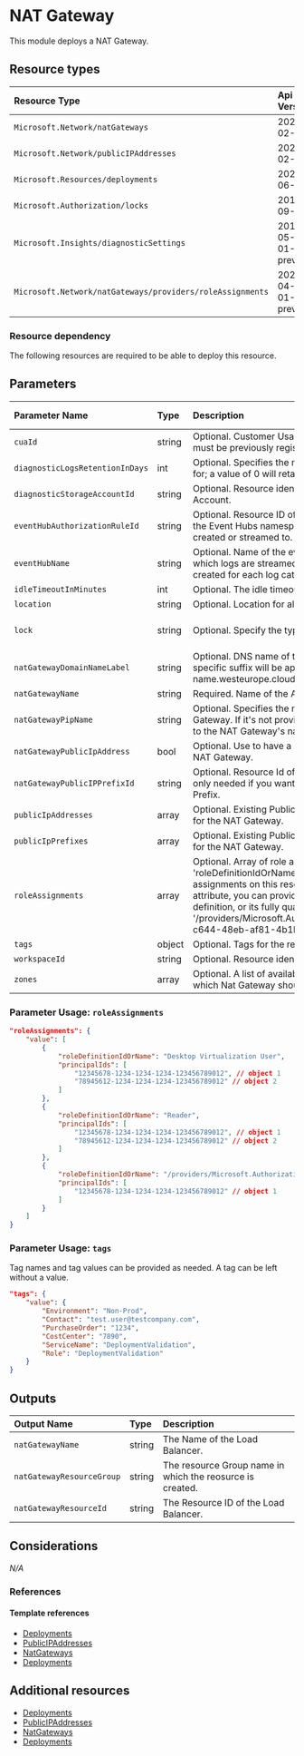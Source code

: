 # NAT Gateway

This module deploys a NAT Gateway.

## Resource types

| Resource Type | Api Version |
| :-- | :-- |
| `Microsoft.Network/natGateways` | 2021-02-01 |
| `Microsoft.Network/publicIPAddresses` | 2021-02-01 |
| `Microsoft.Resources/deployments` | 2020-06-01 |
| `Microsoft.Authorization/locks` | 2016-09-01 |
| `Microsoft.Insights/diagnosticSettings` | 2017-05-01-preview |
| `Microsoft.Network/natGateways/providers/roleAssignments` | 2020-04-01-preview |

### Resource dependency

The following resources are required to be able to deploy this resource.

## Parameters

| Parameter Name | Type | Description | DefaultValue | Possible values |
| :-- | :-- | :-- | :-- | :-- |
| `cuaId` | string | Optional. Customer Usage Attribution id (GUID). This GUID must be previously registered |  |  |
| `diagnosticLogsRetentionInDays` | int | Optional. Specifies the number of days that logs will be kept for; a value of 0 will retain data indefinitely. | 365 |  |
| `diagnosticStorageAccountId` | string | Optional. Resource identifier of the Diagnostic Storage Account. |  |  |
| `eventHubAuthorizationRuleId` | string | Optional. Resource ID of the event hub authorization rule for the Event Hubs namespace in which the event hub should be created or streamed to. |  |  |
| `eventHubName` | string | Optional. Name of the event hub within the namespace to which logs are streamed. Without this, an event hub is created for each log category. |  |  |
| `idleTimeoutInMinutes` | int | Optional. The idle timeout of the nat gateway. | 5 |  |
| `location` | string | Optional. Location for all resources. | [resourceGroup().location] |  |
| `lock` | string | Optional. Specify the type of lock. | 'NotSpecified' | 'CanNotDelete', 'NotSpecified', 'ReadOnly' |
| `natGatewayDomainNameLabel` | string | Optional. DNS name of the Public IP resource. A region specific suffix will be appended to it, e.g.: your-DNS-name.westeurope.cloudapp.azure.com |  |  |
| `natGatewayName` | string | Required. Name of the Azure NAT Gateway resource |  |  |
| `natGatewayPipName` | string | Optional. Specifies the name of the Public IP used by the NAT Gateway. If it's not provided, a '-pip' suffix will be appended to the NAT Gateway's name. |  |  |
| `natGatewayPublicIpAddress` | bool | Optional. Use to have a new Public IP Address created for the NAT Gateway. | False |  |
| `natGatewayPublicIPPrefixId` | string | Optional. Resource Id of the Public IP Prefix object. This is only needed if you want your Public IPs created in a PIP Prefix. |  |  |
| `publicIpAddresses` | array | Optional. Existing Public IP Address resource names to use for the NAT Gateway. | System.Object[] |  |
| `publicIpPrefixes` | array | Optional. Existing Public IP Prefixes resource names to use for the NAT Gateway. | System.Object[] |  |
| `roleAssignments` | array | Optional. Array of role assignment objects that contain the 'roleDefinitionIdOrName' and 'principalId' to define RBAC role assignments on this resource. In the roleDefinitionIdOrName attribute, you can provide either the display name of the role definition, or its fully qualified ID in the following format: '/providers/Microsoft.Authorization/roleDefinitions/c2f4ef07-c644-48eb-af81-4b1b4947fb11' | System.Object[] |  |
| `tags` | object | Optional. Tags for the resource. |  |  |
| `workspaceId` | string | Optional. Resource identifier of Log Analytics. |  |  |
| `zones` | array | Optional. A list of availability zones denoting the zone in which Nat Gateway should be deployed. | System.Object[] |  |

### Parameter Usage: `roleAssignments`

```json
"roleAssignments": {
    "value": [
        {
            "roleDefinitionIdOrName": "Desktop Virtualization User",
            "principalIds": [
                "12345678-1234-1234-1234-123456789012", // object 1
                "78945612-1234-1234-1234-123456789012" // object 2
            ]
        },
        {
            "roleDefinitionIdOrName": "Reader",
            "principalIds": [
                "12345678-1234-1234-1234-123456789012", // object 1
                "78945612-1234-1234-1234-123456789012" // object 2
            ]
        },
        {
            "roleDefinitionIdOrName": "/providers/Microsoft.Authorization/roleDefinitions/c2f4ef07-c644-48eb-af81-4b1b4947fb11",
            "principalIds": [
                "12345678-1234-1234-1234-123456789012" // object 1
            ]
        }
    ]
}
```

### Parameter Usage: `tags`

Tag names and tag values can be provided as needed. A tag can be left without a value.

```json
"tags": {
    "value": {
        "Environment": "Non-Prod",
        "Contact": "test.user@testcompany.com",
        "PurchaseOrder": "1234",
        "CostCenter": "7890",
        "ServiceName": "DeploymentValidation",
        "Role": "DeploymentValidation"
    }
}
```

## Outputs

| Output Name | Type | Description |
| :-- | :-- | :-- |
| `natGatewayName` | string | The Name of the Load Balancer. |
| `natGatewayResourceGroup` | string | The resource Group name in which the reosurce is created. |
| `natGatewayResourceId` | string | The Resource ID of the Load Balancer. |

## Considerations

*N/A*

### References

#### Template references

- [Deployments](https://docs.microsoft.com/en-us/azure/templates/Microsoft.Resources/2020-06-01/deployments)
- [PublicIPAddresses](https://docs.microsoft.com/en-us/azure/templates/Microsoft.Network/2021-02-01/publicIPAddresses)
- [NatGateways](https://docs.microsoft.com/en-us/azure/templates/Microsoft.Network/2021-02-01/natGateways)
- [Deployments](https://docs.microsoft.com/en-us/azure/templates/Microsoft.Resources/2020-06-01/deployments)

## Additional resources

- [Deployments](https://docs.microsoft.com/en-us/azure/templates/Microsoft.Resources/2020-06-01/deployments)
- [PublicIPAddresses](https://docs.microsoft.com/en-us/azure/templates/Microsoft.Network/2021-02-01/publicIPAddresses)
- [NatGateways](https://docs.microsoft.com/en-us/azure/templates/Microsoft.Network/2021-02-01/natGateways)
- [Deployments](https://docs.microsoft.com/en-us/azure/templates/Microsoft.Resources/2020-06-01/deployments)
